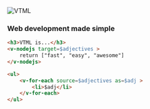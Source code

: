 <img alt="VTML" src="/assets/vtml_logo.svg" class="center" />

<h3 class="center-align" >Web development made simple</h3>

```html
<h3>VTML is...</h3>
<v-nodejs target=$adjectives >
    return ["fast", "easy", "awesome"]
</v-nodejs>

<ul>
    <v-for-each source=$adjectives as=$adj >
        <li>$adj</li>
    </v-for-each>
</ul>
```
